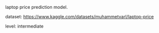 laptop price prediction model.

dataset:
    https://www.kaggle.com/datasets/muhammetvarl/laptop-price

level: intermediate